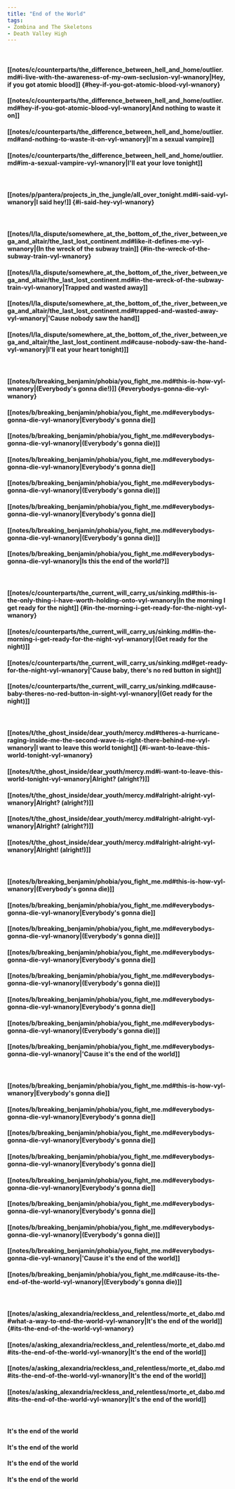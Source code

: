 ```yaml
---
title: "End of the World"
tags:
- Zombina and The Skeletons
- Death Valley High
---
```

&nbsp;
#### [[notes/c/counterparts/the_difference_between_hell_and_home/outlier.md#i-live-with-the-awareness-of-my-own-seclusion-vyl-wnanory|Hey, if you got atomic blood]] {#hey-if-you-got-atomic-blood-vyl-wnanory}
#### [[notes/c/counterparts/the_difference_between_hell_and_home/outlier.md#hey-if-you-got-atomic-blood-vyl-wnanory|And nothing to waste it on]]
#### [[notes/c/counterparts/the_difference_between_hell_and_home/outlier.md#and-nothing-to-waste-it-on-vyl-wnanory|I'm a sexual vampire]]
#### [[notes/c/counterparts/the_difference_between_hell_and_home/outlier.md#im-a-sexual-vampire-vyl-wnanory|I'll eat your love tonight]]
&nbsp;
#### [[notes/p/pantera/projects_in_the_jungle/all_over_tonight.md#i-said-vyl-wnanory|I said hey!]] {#i-said-hey-vyl-wnanory}
&nbsp;
#### [[notes/l/la_dispute/somewhere_at_the_bottom_of_the_river_between_vega_and_altair/the_last_lost_continent.md#like-it-defines-me-vyl-wnanory|(In the wreck of the subway train]] {#in-the-wreck-of-the-subway-train-vyl-wnanory}
#### [[notes/l/la_dispute/somewhere_at_the_bottom_of_the_river_between_vega_and_altair/the_last_lost_continent.md#in-the-wreck-of-the-subway-train-vyl-wnanory|Trapped and wasted away]]
#### [[notes/l/la_dispute/somewhere_at_the_bottom_of_the_river_between_vega_and_altair/the_last_lost_continent.md#trapped-and-wasted-away-vyl-wnanory|'Cause nobody saw the hand]]
#### [[notes/l/la_dispute/somewhere_at_the_bottom_of_the_river_between_vega_and_altair/the_last_lost_continent.md#cause-nobody-saw-the-hand-vyl-wnanory|I'll eat your heart tonight)]]
&nbsp;
#### [[notes/b/breaking_benjamin/phobia/you_fight_me.md#this-is-how-vyl-wnanory|(Everybody's gonna die!)]] {#everybodys-gonna-die-vyl-wnanory}
#### [[notes/b/breaking_benjamin/phobia/you_fight_me.md#everybodys-gonna-die-vyl-wnanory|Everybody's gonna die]]
#### [[notes/b/breaking_benjamin/phobia/you_fight_me.md#everybodys-gonna-die-vyl-wnanory|(Everybody's gonna die)]]
#### [[notes/b/breaking_benjamin/phobia/you_fight_me.md#everybodys-gonna-die-vyl-wnanory|Everybody's gonna die]]
#### [[notes/b/breaking_benjamin/phobia/you_fight_me.md#everybodys-gonna-die-vyl-wnanory|(Everybody's gonna die)]]
#### [[notes/b/breaking_benjamin/phobia/you_fight_me.md#everybodys-gonna-die-vyl-wnanory|Everybody's gonna die]]
#### [[notes/b/breaking_benjamin/phobia/you_fight_me.md#everybodys-gonna-die-vyl-wnanory|(Everybody's gonna die)]]
#### [[notes/b/breaking_benjamin/phobia/you_fight_me.md#everybodys-gonna-die-vyl-wnanory|Is this the end of the world?]]
&nbsp;
#### [[notes/c/counterparts/the_current_will_carry_us/sinking.md#this-is-the-only-thing-i-have-worth-holding-onto-vyl-wnanory|In the morning I get ready for the night]] {#in-the-morning-i-get-ready-for-the-night-vyl-wnanory}
#### [[notes/c/counterparts/the_current_will_carry_us/sinking.md#in-the-morning-i-get-ready-for-the-night-vyl-wnanory|(Get ready for the night)]]
#### [[notes/c/counterparts/the_current_will_carry_us/sinking.md#get-ready-for-the-night-vyl-wnanory|'Cause baby, there's no red button in sight]]
#### [[notes/c/counterparts/the_current_will_carry_us/sinking.md#cause-baby-theres-no-red-button-in-sight-vyl-wnanory|(Get ready for the night)]]
&nbsp;
#### [[notes/t/the_ghost_inside/dear_youth/mercy.md#theres-a-hurricane-raging-inside-me-the-second-wave-is-right-there-behind-me-vyl-wnanory|I want to leave this world tonight]] {#i-want-to-leave-this-world-tonight-vyl-wnanory}
#### [[notes/t/the_ghost_inside/dear_youth/mercy.md#i-want-to-leave-this-world-tonight-vyl-wnanory|Alright? (alright?)]]
#### [[notes/t/the_ghost_inside/dear_youth/mercy.md#alright-alright-vyl-wnanory|Alright? (alright?)]]
#### [[notes/t/the_ghost_inside/dear_youth/mercy.md#alright-alright-vyl-wnanory|Alright? (alright?)]]
#### [[notes/t/the_ghost_inside/dear_youth/mercy.md#alright-alright-vyl-wnanory|Alright! (alright!)]]
&nbsp;
#### [[notes/b/breaking_benjamin/phobia/you_fight_me.md#this-is-how-vyl-wnanory|(Everybody's gonna die)]]
#### [[notes/b/breaking_benjamin/phobia/you_fight_me.md#everybodys-gonna-die-vyl-wnanory|Everybody's gonna die]]
#### [[notes/b/breaking_benjamin/phobia/you_fight_me.md#everybodys-gonna-die-vyl-wnanory|(Everybody's gonna die)]]
#### [[notes/b/breaking_benjamin/phobia/you_fight_me.md#everybodys-gonna-die-vyl-wnanory|Everybody's gonna die]]
#### [[notes/b/breaking_benjamin/phobia/you_fight_me.md#everybodys-gonna-die-vyl-wnanory|(Everybody's gonna die)]]
#### [[notes/b/breaking_benjamin/phobia/you_fight_me.md#everybodys-gonna-die-vyl-wnanory|Everybody's gonna die]]
#### [[notes/b/breaking_benjamin/phobia/you_fight_me.md#everybodys-gonna-die-vyl-wnanory|(Everybody's gonna die)]]
#### [[notes/b/breaking_benjamin/phobia/you_fight_me.md#everybodys-gonna-die-vyl-wnanory|'Cause it's the end of the world]]
&nbsp;
#### [[notes/b/breaking_benjamin/phobia/you_fight_me.md#this-is-how-vyl-wnanory|Everybody's gonna die]]
#### [[notes/b/breaking_benjamin/phobia/you_fight_me.md#everybodys-gonna-die-vyl-wnanory|Everybody's gonna die]]
#### [[notes/b/breaking_benjamin/phobia/you_fight_me.md#everybodys-gonna-die-vyl-wnanory|Everybody's gonna die]]
#### [[notes/b/breaking_benjamin/phobia/you_fight_me.md#everybodys-gonna-die-vyl-wnanory|Everybody's gonna die]]
#### [[notes/b/breaking_benjamin/phobia/you_fight_me.md#everybodys-gonna-die-vyl-wnanory|Everybody's gonna die]]
#### [[notes/b/breaking_benjamin/phobia/you_fight_me.md#everybodys-gonna-die-vyl-wnanory|Everybody's gonna die]]
#### [[notes/b/breaking_benjamin/phobia/you_fight_me.md#everybodys-gonna-die-vyl-wnanory|(Everybody's gonna die)]]
#### [[notes/b/breaking_benjamin/phobia/you_fight_me.md#everybodys-gonna-die-vyl-wnanory|'Cause it's the end of the world]]
#### [[notes/b/breaking_benjamin/phobia/you_fight_me.md#cause-its-the-end-of-the-world-vyl-wnanory|(Everybody's gonna die)]]
&nbsp;
#### [[notes/a/asking_alexandria/reckless_and_relentless/morte_et_dabo.md#what-a-way-to-end-the-world-vyl-wnanory|It's the end of the world]] {#its-the-end-of-the-world-vyl-wnanory}
#### [[notes/a/asking_alexandria/reckless_and_relentless/morte_et_dabo.md#its-the-end-of-the-world-vyl-wnanory|It's the end of the world]]
#### [[notes/a/asking_alexandria/reckless_and_relentless/morte_et_dabo.md#its-the-end-of-the-world-vyl-wnanory|It's the end of the world]]
#### [[notes/a/asking_alexandria/reckless_and_relentless/morte_et_dabo.md#its-the-end-of-the-world-vyl-wnanory|It's the end of the world]]
&nbsp;
#### It's the end of the world
#### It's the end of the world
#### It's the end of the world
#### It's the end of the world

